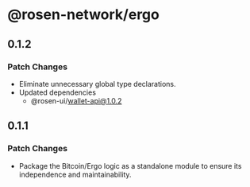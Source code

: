 # @rosen-network/ergo

## 0.1.2

### Patch Changes

- Eliminate unnecessary global type declarations.
- Updated dependencies
  - @rosen-ui/wallet-api@1.0.2

## 0.1.1

### Patch Changes

- Package the Bitcoin/Ergo logic as a standalone module to ensure its independence and maintainability.
